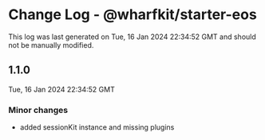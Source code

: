 # Change Log - @wharfkit/starter-eos

This log was last generated on Tue, 16 Jan 2024 22:34:52 GMT and should not be manually modified.

## 1.1.0
Tue, 16 Jan 2024 22:34:52 GMT

### Minor changes

- added sessionKit instance and missing plugins

